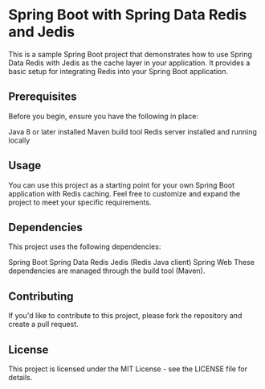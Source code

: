 # Spring Boot with Spring Data Redis and Jedis

This is a sample Spring Boot project that demonstrates how to use Spring Data Redis 
with Jedis as the cache layer in your application. It provides a basic setup for 
integrating Redis into your Spring Boot application.

## Prerequisites
Before you begin, ensure you have the following in place:

Java 8 or later installed
Maven build tool
Redis server installed and running locally

## Usage
You can use this project as a starting point for your own Spring Boot application with Redis caching.
Feel free to customize and expand the project to meet your specific requirements.

## Dependencies
This project uses the following dependencies:

Spring Boot
Spring Data Redis
Jedis (Redis Java client)
Spring Web
These dependencies are managed through the build tool (Maven).

## Contributing
If you'd like to contribute to this project, please fork the repository and create a pull request.

## License
This project is licensed under the MIT License - see the LICENSE file for details.
